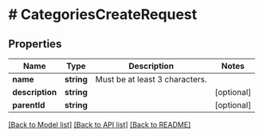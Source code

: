 # # CategoriesCreateRequest

## Properties

Name | Type | Description | Notes
------------ | ------------- | ------------- | -------------
**name** | **string** | Must be at least 3 characters. |
**description** | **string** |  | [optional]
**parentId** | **string** |  | [optional]

[[Back to Model list]](../../README.md#models) [[Back to API list]](../../README.md#endpoints) [[Back to README]](../../README.md)
